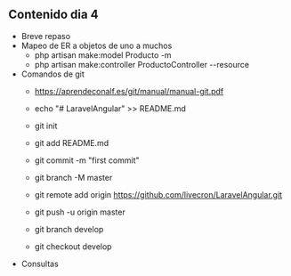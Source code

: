 
## Contenido dia 4
- Breve repaso
- Mapeo de ER a objetos de uno a muchos
  - php artisan make:model Producto -m
  - php artisan make:controller ProductoController --resource
- Comandos de git
  - https://aprendeconalf.es/git/manual/manual-git.pdf
  - echo "# LaravelAngular" >> README.md
  - git init
  - git add README.md
  - git commit -m "first commit"
  - git branch -M master
  - git remote add origin https://github.com/livecron/LaravelAngular.git
  - git push -u origin master
  
  - git branch develop
  - git checkout develop
- Consultas